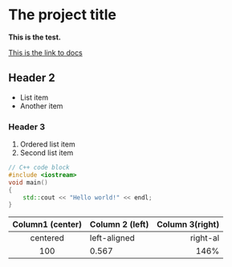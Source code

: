 # The project title

**This is the test.**

[This is the link to docs](docs/index.html)

## Header 2

- List item
- Another item

### Header 3

1. Ordered list item
2. Second list item

```cpp
// C++ code block
#include <iostream>
void main()
{
    std::cout << "Hello world!" << endl;
}
```

|Column1 (center)|Column 2 (left) |Column 3(right)|
|:--------------:|:-------------- | -------------:|
|centered        |left-aligned    |right-al       |
|100             |0.567           |146%           |
